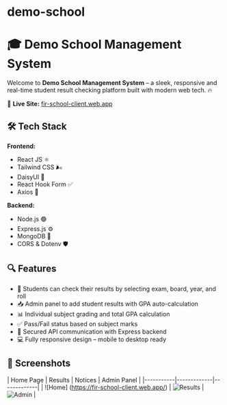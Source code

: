 # demo-school

# 🎓 Demo School Management System

Welcome to **Demo School Management System** – a sleek, responsive and real-time student result checking platform built with modern web tech. 🔥

🚀 **Live Site:** [fir-school-client.web.app](https://fir-school-client.web.app)

## 🛠️ Tech Stack

**Frontend:**  
- React JS ⚛️  
- Tailwind CSS 🌬️  
- DaisyUI 🌼  
- React Hook Form ✅  
- Axios 🚀

**Backend:**  
- Node.js 🟢  
- Express.js ⚙️  
- MongoDB 🍃  
- CORS & Dotenv 🛡️

## 🔍 Features

- 🎯 Students can check their results by selecting exam, board, year, and roll
- 📥 Admin panel to add student results with GPA auto-calculation
- 📊 Individual subject grading and total GPA calculation
- ✅ Pass/Fail status based on subject marks
- 🔐 Secured API communication with Express backend
- 💻 Fully responsive design – mobile to desktop ready

## 📸 Screenshots

| Home Page | Results | Notices | Admin Panel |
|-----------|-------------|-------------|
| ![Home] (https://fir-school-client.web.app/) | ![Results](https://fir-school-client.web.app/results) | ![Admin](https://fir-school-client.web.app/admin) |

